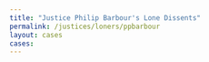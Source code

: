 ```yaml
---
title: "Justice Philip Barbour's Lone Dissents"
permalink: /justices/loners/ppbarbour
layout: cases
cases:
---
```


